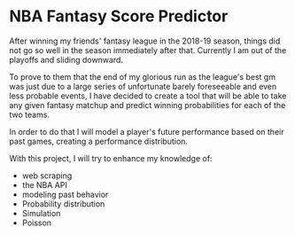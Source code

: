 # NBA Fantasy Score Predictor 

After winning my friends' fantasy league in the 2018-19 season, things did not 
go so well in the season immediately after that. Currently I am out of the playoffs
and sliding downward. 

To prove to them that the end of my glorious run as the league's best gm was just 
due to a large series of unfortunate barely foreseeable and even less probable events,
I have decided to create a tool that will be able to take any given fantasy matchup
and predict winning probabilities for each of the two teams. 

In order to do that I will model a player's future performance based on their 
past games, creating a performance distribution.

With this project, I will try to enhance my knowledge of:
- web scraping
- the NBA API
- modeling past behavior
- Probability distribution
- Simulation
- Poisson